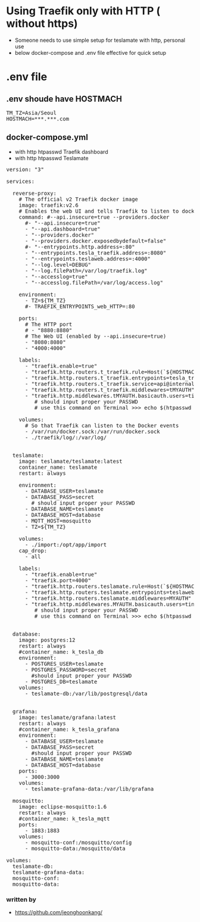 # Using Traefik only with HTTP ( without https)
- Someone needs to use simple setup for teslamate with http, personal use
- below docker-compose and .env file effective for quick setup
# .env file
## .env shoude have HOSTMACH
<pre>
TM_TZ=Asia/Seoul
HOSTMACH=***.***.com
</pre>

## docker-compose.yml 
- with http htpasswd Traefik dashboard
- with http htpasswd Teslamate 

<pre>
version: "3"

services:

  reverse-proxy:
    # The official v2 Traefik docker image
    image: traefik:v2.6
    # Enables the web UI and tells Traefik to listen to docker
    command: #--api.insecure=true --providers.docker
      #- "--api.insecure=true"
      - "--api.dashboard=true"
      - "--providers.docker"
      - "--providers.docker.exposedbydefault=false"
      #- "--entrypoints.http.address=:80"
      - "--entrypoints.tesla_traefik.address=:8080"
      - "--entrypoints.teslaweb.address=:4000"
      - "--log.level=DEBUG"
      - "--log.filePath=/var/log/traefik.log"
      - "--accesslog=true"
      - "--accesslog.filePath=/var/log/access.log"
    
    environment: 
      - TZ=${TM_TZ}
      #- TRAEFIK_ENTRYPOINTS_web_HTTP=:80
    
    ports:
      # The HTTP port
      # - "8880:8880"
      # The Web UI (enabled by --api.insecure=true)
      - "8080:8080"
      - "4000:4000"

    labels:
      - "traefik.enable=true"
      - "traefik.http.routers.t_traefik.rule=Host(`${HOSTMACH}`)"
      - "traefik.http.routers.t_traefik.entrypoints=tesla_traefik"
      - "traefik.http.routers.t_traefik.service=api@internal"
      - "traefik.http.routers.t_traefik.middlewares=tMYAUTH"
      - "traefik.http.middlewares.tMYAUTH.basicauth.users=tinyos:$$apr1$$nqgD3Ut3$$Er9r.bvxgtGxLwTufl63C."
         # should input proper your PASSWD 
         # use this command on Terminal >>> echo $(htpasswd -nb user password) | sed -e s/\\$/\\$\\$/g

    volumes:
      # So that Traefik can listen to the Docker events
      - /var/run/docker.sock:/var/run/docker.sock
      - ./traefik/log/:/var/log/


  teslamate:
    image: teslamate/teslamate:latest
    container_name: teslamate
    restart: always

    environment:
      - DATABASE_USER=teslamate
      - DATABASE_PASS=secret 
        # should input proper your PASSWD 
      - DATABASE_NAME=teslamate
      - DATABASE_HOST=database
      - MQTT_HOST=mosquitto
      - TZ=${TM_TZ}

    volumes:
      - ./import:/opt/app/import
    cap_drop:
      - all

    labels:
      - "traefik.enable=true"
      - "traefik.port=4000"
      - "traefik.http.routers.teslamate.rule=Host(`${HOSTMACH}`)"
      - "traefik.http.routers.teslamate.entrypoints=teslaweb"
      - "traefik.http.routers.teslamate.middlewares=MYAUTH"
      - "traefik.http.middlewares.MYAUTH.basicauth.users=tinyos:$$apr1$$nqgD3Ut3$$Er9r.bvxgtGxLwTufl63C."
         # should input proper your PASSWD 
         # use this command on Terminal >>> echo $(htpasswd -nb user password) | sed -e s/\\$/\\$\\$/g


  database:
    image: postgres:12
    restart: always
    #container_name: k_tesla_db
    environment:
      - POSTGRES_USER=teslamate
      - POSTGRES_PASSWORD=secret 
        #should input proper your PASSWD 
      - POSTGRES_DB=teslamate
    volumes:
      - teslamate-db:/var/lib/postgresql/data


  grafana:
    image: teslamate/grafana:latest
    restart: always
    #container_name: k_tesla_grafana
    environment:
      - DATABASE_USER=teslamate
      - DATABASE_PASS=secret 
        #should input proper your PASSWD 
      - DATABASE_NAME=teslamate
      - DATABASE_HOST=database
    ports:
      - 3000:3000
    volumes:
      - teslamate-grafana-data:/var/lib/grafana

  mosquitto:
    image: eclipse-mosquitto:1.6
    restart: always
    #container_name: k_tesla_mqtt
    ports:
      - 1883:1883
    volumes:
      - mosquitto-conf:/mosquitto/config
      - mosquitto-data:/mosquitto/data

volumes:
  teslamate-db:
  teslamate-grafana-data:
  mosquitto-conf:
  mosquitto-data:
</pre>

### written by 
- https://github.com/jeonghoonkang/

